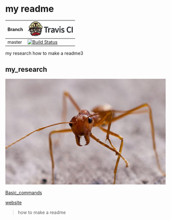 # my readme

Branch|[![Travis CI logo](TravisCI.png)](https://travis-ci.org)
---|---
master|[![Build Status](https://travis-ci.org/pbrinker/my_research3.svg?branch=master)](https://travis-ci.org/pbrinker/my_research3)


my research
how to make a readme3

## my_research
![logo](logo.jpg)

[Basic_commands](GitHub_help.odt)

[website](https://www.rug.nl/staff/p.brinker/research)


>how to make a readme

